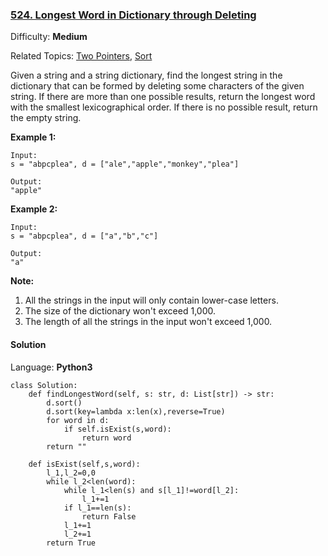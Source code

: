 ### [524\. Longest Word in Dictionary through Deleting](https://leetcode.com/problems/longest-word-in-dictionary-through-deleting/)

Difficulty: **Medium**  

Related Topics: [Two Pointers](https://leetcode.com/tag/two-pointers/), [Sort](https://leetcode.com/tag/sort/)


Given a string and a string dictionary, find the longest string in the dictionary that can be formed by deleting some characters of the given string. If there are more than one possible results, return the longest word with the smallest lexicographical order. If there is no possible result, return the empty string.

**Example 1:**  

```
Input:
s = "abpcplea", d = ["ale","apple","monkey","plea"]

Output: 
"apple"
```

**Example 2:**  

```
Input:
s = "abpcplea", d = ["a","b","c"]

Output: 
"a"
```

**Note:**  

1.  All the strings in the input will only contain lower-case letters.
2.  The size of the dictionary won't exceed 1,000.
3.  The length of all the strings in the input won't exceed 1,000.


#### Solution

Language: **Python3**

```python3
class Solution:
    def findLongestWord(self, s: str, d: List[str]) -> str:
        d.sort()
        d.sort(key=lambda x:len(x),reverse=True)
        for word in d:
            if self.isExist(s,word):
                return word
        return ""
    
    def isExist(self,s,word):
        l_1,l_2=0,0
        while l_2<len(word):
            while l_1<len(s) and s[l_1]!=word[l_2]:
                l_1+=1
            if l_1==len(s):
                return False
            l_1+=1
            l_2+=1
        return True
```